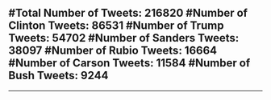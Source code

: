 #Total Number of Tweets: 216820 
#Number of Clinton Tweets: 86531
#Number of Trump Tweets: 54702
#Number of Sanders Tweets: 38097
#Number of Rubio Tweets: 16664
#Number of Carson Tweets: 11584
#Number of Bush Tweets: 9244
---
---
